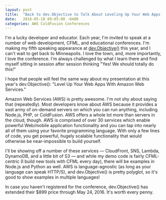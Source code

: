 ```yaml
---
layout: post
title:  "Back to dev.Objective to Talk About Leveling Up Your Web Apps with AWS"
date:   2016-05-18 09:05:00 -0400
categories: AWS ColdFusion Conferences
---
```


I'm a lucky developer and educator. Each year, I'm invited to speak at a number of web development, CFML, and educational conferences. I'm making my fifth speaking appearance at [dev.Objective()](http://www.devobjective.com) this year, and I can't wait to get back to Minneapolis. I love the town, and, more importantly, I love the conference. I'm always challenged by what I learn there and find myself sitting in session after session thinking "Yes! We should totally do this!"

I hope that people will feel the same way about my presentation at this year's dev.Objective(): "Level Up Your Web Apps With Amazon Web Services."

Amazon Web Services (AWS) is pretty awesome. I'm not shy about saying that (repeatedly). Most developers know about AWS because it provides a vast army of on-demand servers on which you can run anything, including Node.js, PHP, or ColdFusion. AWS offers a whole lot more than servers in the cloud, though. AWS is comprised of over 30 services which enable powerful Web/mobile application functionality and you can tap into nearly all of them using your favorite programming language. With only a few lines of code, you get powerful, hugely scalable functionality that would otherwise be near-impossible to build yourself. 

I'll be showing off a number of these services &mdash; CloudFront, SNS, Lambda, DynamoDB, and a little bit of S3 &mdash; and while my demo code is fairly CFML-centric (I build new tools with CFML every day), there will be examples in Node.js and Python as well. AWS is language-agnostic (as long as your language can speak HTTP/S), and dev.Objective() is pretty polyglot, so it's good to show examples in multiple languages!

In case you haven't registered for the conference, dev.Objective() has extended their $899 price through May 24, 2016. It's worth every penny.